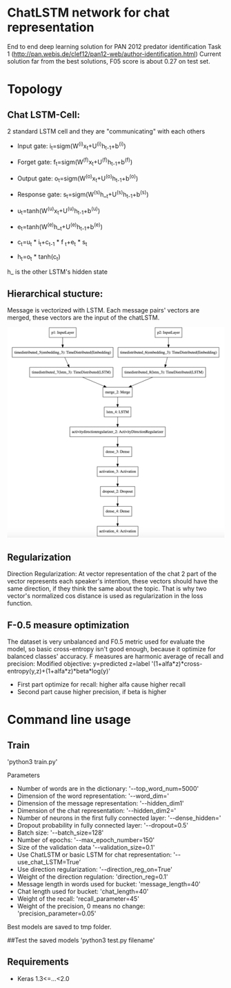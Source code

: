 # ChatLSTM network for chat representation
End to end deep learning solution for PAN 2012 predator identification Task 1 (http://pan.webis.de/clef12/pan12-web/author-identification.html)
Current solution far from the best solutions, F05 score is about 0.27 on test set.

# Topology
## Chat LSTM-Cell:
2 standard LSTM cell and they are "communicating" with each others
+ Input gate:  i<sub>t</sub>=sigm(W<sup>(i)</sup>x<sub>t</sub>+U<sup>(i)</sup>h<sub>t-1</sub>+b<sup>(i)</sup>)


+ Forget gate: f<sub>t</sub>=sigm(W<sup>(f)</sup>x<sub>t</sub>+U<sup>(f)</sup>h<sub>t-1</sub>+b<sup>(f)</sup>)


+ Output gate: o<sub>t</sub>=sigm(W<sup>(o)</sup>x<sub>t</sub>+U<sup>(o)</sup>h<sub>t-1</sub>+b<sup>(o)</sup>)


+ Response gate: s<sub>t</sub>=sigm(W<sup>(s)</sup>h_<sub>t</sub>+U<sup>(s)</sup>h<sub>t-1</sub>+b<sup>(s)</sup>)


+ u<sub>t</sub>=tanh(W<sup>(u)</sup>x<sub>t</sub>+U<sup>(u)</sup>h<sub>t-1</sub>+b<sup>(u)</sup>)


+ e<sub>t</sub>=tanh(W<sup>(e)</sup>h_<sub>t</sub>+U<sup>(e)</sup>h<sub>t-1</sub>+b<sup>(e)</sup>)


+ c<sub>t</sub>=u<sub>t</sub> \* i<sub>t</sub>+c<sub>t-1</sub> \* f <sub>t</sub>+e<sub>t</sub> \* s<sub>t</sub>


+ h<sub>t</sub>=o<sub>t</sub> \* tanh(c<sub>t</sub>)

h_ is the other LSTM's hidden state

## Hierarchical stucture:
Message is vectorized with LSTM.
Each message pairs' vectors are merged, these vectors are the input of the chatLSTM.

![Network topology](network.png?raw=true "Network topology")

## Regularization
Direction Regularization: At vector representation of the chat 2 part of the vector represents each speaker's intention, these vectors should have the same direction, if they think the same about the topic. That is why two vector's normalized cos distance is used as regularization in the loss function.

## F-0.5 measure optimization
The dataset is very unbalanced and F0.5 metric used for evaluate the model, so basic cross-entropy isn't good enough, because it optimize for balanced classes' accuracy.
F measures are harmonic average of recall and precision:
Modified objective:
y=predicted
z=label
'(1+alfa\*z)\*cross-entropy(y,z)+(1+alfa\*z)\*beta\*log(y)'
+ First part optimize for recall: higher alfa cause higher recall
+ Second part cause higher precision, if beta is higher


# Command line usage
## Train
'python3 train.py'

Parameters
+ Number of words are in the dictionary: '--top_word_num=5000'
+ Dimension of the word representation: '--word_dim='
+ Dimension of the message representation: '--hidden_dim1'
+ Dimension of the chat representation: '--hidden_dim2='
+ Number of neurons in the first fully connected layer: '--dense_hidden='
+ Dropout probability in fully connected layer: '--dropout=0.5'
+ Batch size: '--batch_size=128'
+ Number of epochs: '--max_epoch_number=150'
+ Size of the validation data  '--validation_size=0.1'
+ Use ChatLSTM or basic LSTM for chat representation: '--use_chat_LSTM=True'
+ Use direction regularization: '--direction_reg_on=True'
+ Weight of the direction regulation: 'direction_reg=0.1'
+ Message length in words used for bucket: 'message_length=40'
+ Chat length used for bucket: 'chat_length=40'
+ Weight of the recall: 'recall_parameter=45'
+ Weight of the precision, 0 means no change: 'precision_parameter=0.05'

Best models are saved to tmp folder.

##Test the saved models
'python3 test.py filename'

## Requirements
* Keras 1.3<=...<2.0
